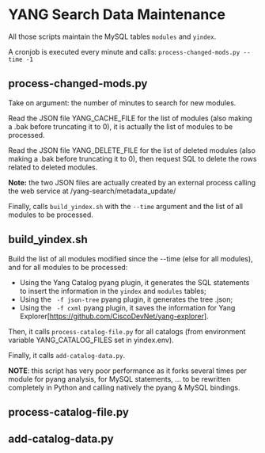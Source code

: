 # YANG Search Data Maintenance

All those scripts maintain the MySQL tables `modules` and `yindex`.

A cronjob is executed every minute and calls: `process-changed-mods.py --time -1`

## process-changed-mods.py

Take on argument: the number of minutes to search for new modules.

Read the JSON file YANG_CACHE_FILE for the list of modules (also making a .bak before truncating it to 0), it is actually the list of modules to be processed.

Read the JSON file YANG_DELETE_FILE for the list of deleted modules (also making a .bak before truncating it to 0), then request SQL to delete the rows related to deleted modules.

**Note:** the two JSON files are actually created by an external process calling the web service at /yang-search/metadata_update/

Finally, calls `build_yindex.sh` with the `--time` argument and the list of all modules to be processed.


## build_yindex.sh

Build the list of all modules modified since the --time (else for all modules), and for all modules to be processed:
* Using the Yang Catalog pyang plugin, it generates the SQL statements to insert the information in the `yindex` and `modules` tables;
* Using the ` -f json-tree` pyang plugin, it generates the tree .json;
* Using the ` -f cxml` pyang plugin, it saves the information for Yang Explorer[https://github.com/CiscoDevNet/yang-explorer].

Then, it calls `process-catalog-file.py` for all catalogs (from environment variable YANG_CATALOG_FILES set in yindex.env).

Finally, it calls `add-catalog-data.py`.

**NOTE**: this script has very poor performance as it forks several times per module for pyang analysis, for MySQL statements, ... to be rewritten completely in Python and calling natively the pyang & MySQL bindings.

## process-catalog-file.py

## add-catalog-data.py

